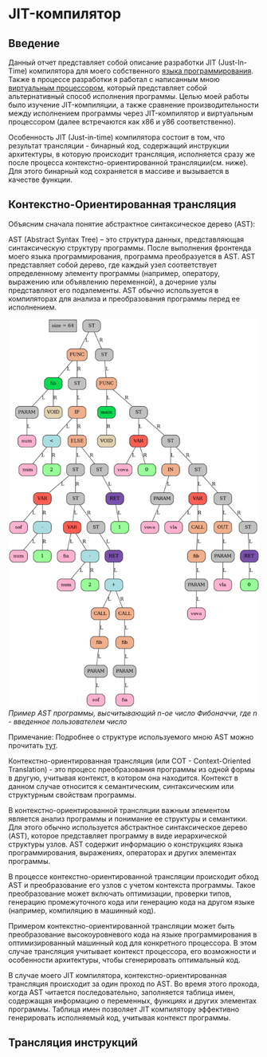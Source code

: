 # JIT-компилятор
## Введение
Данный отчет представляет собой описание разработки JIT (Just-In-Time) компилятора для моего собственного [языка программирования](!https://github.com/mr-gukas/MyLanguage).  Также в процессе разработки я работал с написанным мною [виртуальным процессором](!https://github.com/mr-gukas/MyCPU), который представляет собой альтернативный способ исполнения программы. Целью моей работы было изучение JIT-компиляции, а также сравнение производительности между исполнением программы через JIT-компилятор и виртуальным процессором (далее встречаются как x86 и y86 соответственно).

Особенность JIT (Just-in-time) компилятора состоит в том, что результат трансляции - бинарный код, содержащий инструкции архитектуры, в которую происходит трансляция, исполняется сразу же после процесса контекстно-ориентированной трансляции(см. ниже). Для этого бинарный код сохраняется в массиве и вызывается в качестве функции.
## Контекстно-Ориентированная трансляция 
Объясним сначала понятие абстрактное синтаксическое дерево (AST):

AST (Abstract Syntax Tree) – это структура данных, представляющая синтаксическую структуру программы. После выполнения фронтенда моего языка программирования, программа преобразуется в AST. AST представляет собой дерево, где каждый узел соответствует определенному элементу программы (например, оператору, выражению или объявлению переменной), а дочерние узлы представляют его подэлементы. AST обычно используется в компиляторах для анализа и преобразования программы перед ее исполнением.

![AST](img/ast.png)*Пример AST программы, высчитывающий n-ое число Фибоначчи, где n - введенное пользователем число*

Примечание: Подробнее о структуре используемого мною AST можно прочитать [тут](!https://github.com/dodokek/LanguageStandart).

Контекстно-ориентированная трансляция (или COT - Context-Oriented Translation) - это процесс преобразования программы из одной формы в другую, учитывая контекст, в котором она находится. Контекст в данном случае относится к семантическим, синтаксическим или структурным свойствам программы.

В контекстно-ориентированной трансляции важным элементом является анализ программы и понимание ее структуры и семантики. Для этого обычно используется абстрактное синтаксическое дерево (AST), которое представляет программу в виде иерархической структуры узлов. AST содержит информацию о конструкциях языка программирования, выражениях, операторах и других элементах программы.

В процессе контекстно-ориентированной трансляции происходит обход AST и преобразование его узлов с учетом контекста программы. Такое преобразование может включать оптимизации, проверки типов, генерацию промежуточного кода или генерацию кода на другом языке (например, компиляцию в машинный код).

Примером контекстно-ориентированной трансляции может быть преобразование высокоуровневого кода на языке программирования в оптимизированный машинный код для конкретного процессора. В этом случае трансляция учитывает контекст процессора, его возможности и особенности архитектуры, чтобы сгенерировать оптимальный код.

В случае моего JIT компилятора, контекстно-ориентированная трансляция происходит за один проход по AST. Во время этого прохода, когда AST читается последовательно, заполняется таблица имен, содержащая информацию о переменных, функциях и других элементах программы. Таблица имен позволяет JIT компилятору эффективно генерировать исполняемый код, учитывая контекст программы.

## Трансляция инструкций

